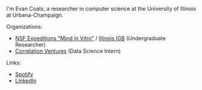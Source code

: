 I'm Evan Coats, a researcher in computer science at the University of Illinois at Urbana-Champaign.

Organizations:
- [NSF Expeditions "Mind in Vitro"](https://mindinvitro.illinois.edu/publications) / [Illinois IGB](https://www.igb.illinois.edu/) (Undergraduate Researcher)
- [Correlation Ventures](https://correlationvc.com/) (Data Science Intern)

Links:
- [Spotify](https://open.spotify.com/user/hapev?si=437ce61093384b28)
- [LinkedIn](https://www.linkedin.com/in/evanfcoats/)
